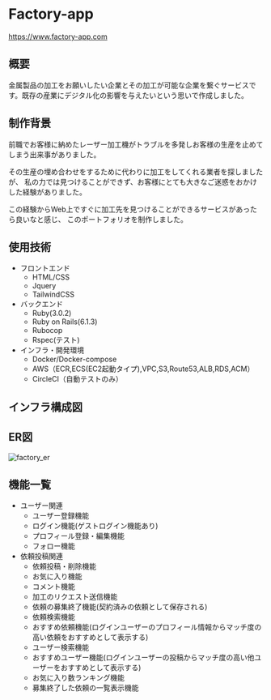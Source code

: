 # Factory-app
https://www.factory-app.com
## 概要
金属製品の加工をお願いしたい企業とその加工が可能な企業を繋ぐサービスです。既存の産業にデジタル化の影響を与えたいという思いで作成しました。
## 制作背景
前職でお客様に納めたレーザー加工機がトラブルを多発しお客様の生産を止めてしまう出来事がありました。

その生産の埋め合わせをするために代わりに加工をしてくれる業者を探しましたが、
私の力では見つけることができず、お客様にとても大きなご迷惑をおかけした経験がありました。

この経験からWeb上ですぐに加工先を見つけることができるサービスがあったら良いなと感じ、
このポートフォリオを制作しました。
## 使用技術
- フロントエンド
  - HTML/CSS
  - Jquery
  - TailwindCSS
- バックエンド
  - Ruby(3.0.2)
  - Ruby on Rails(6.1.3)
  - Rubocop
  - Rspec(テスト)
- インフラ・開発環境
  - Docker/Docker-compose
  - AWS（ECR,ECS(EC2起動タイプ),VPC,S3,Route53,ALB,RDS,ACM）
  - CircleCI（自動テストのみ）
## インフラ構成図

## ER図
![factory_er](https://user-images.githubusercontent.com/87586109/140602645-d39f045d-f4f6-415e-86ce-c692a2e8ceb5.png)
## 機能一覧
- ユーザー関連
  - ユーザー登録機能
  - ログイン機能(ゲストログイン機能あり)
  - プロフィール登録・編集機能
  - フォロー機能
- 依頼投稿関連
  - 依頼投稿・削除機能
  - お気に入り機能
  - コメント機能
  - 加工のリクエスト送信機能
  - 依頼の募集終了機能(契約済みの依頼として保存される)
  - 依頼検索機能
  - おすすめ依頼機能(ログインユーザーのプロフィール情報からマッチ度の高い依頼をおすすめとして表示する)
  - ユーザー検索機能
  - おすすめユーザー機能(ログインユーザーの投稿からマッチ度の高い他ユーザーをおすすめとして表示する)
  - お気に入り数ランキング機能
  - 募集終了した依頼の一覧表示機能
